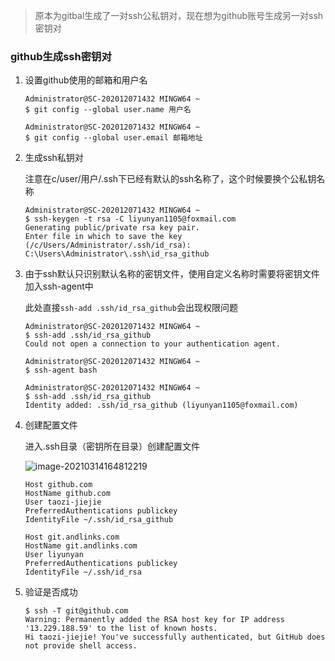 > 原本为gitbal生成了一对ssh公私钥对，现在想为github账号生成另一对ssh密钥对

### github生成ssh密钥对

1. 设置github使用的邮箱和用户名

   ```
   Administrator@SC-202012071432 MINGW64 ~
   $ git config --global user.name 用户名
   
   Administrator@SC-202012071432 MINGW64 ~
   $ git config --global user.email 邮箱地址
   
   ```

2. 生成ssh私钥对

   注意在c/user/用户/.ssh下已经有默认的ssh名称了，这个时候要换个公私钥名称

   ```
   Administrator@SC-202012071432 MINGW64 ~
   $ ssh-keygen -t rsa -C liyunyan1105@foxmail.com
   Generating public/private rsa key pair.
   Enter file in which to save the key (/c/Users/Administrator/.ssh/id_rsa): C:\Users\Administrator\.ssh\id_rsa_github
   ```

3. 由于ssh默认只识别默认名称的密钥文件，使用自定义名称时需要将密钥文件加入ssh-agent中

   此处直接`ssh-add .ssh/id_rsa_github`会出现权限问题

   ```
   Administrator@SC-202012071432 MINGW64 ~
   $ ssh-add .ssh/id_rsa_github
   Could not open a connection to your authentication agent.
   
   Administrator@SC-202012071432 MINGW64 ~
   $ ssh-agent bash
   
   Administrator@SC-202012071432 MINGW64 ~
   $ ssh-add .ssh/id_rsa_github
   Identity added: .ssh/id_rsa_github (liyunyan1105@foxmail.com)
   ```

4. 创建配置文件

   进入.ssh目录（密钥所在目录）创建配置文件

   ![image-20210314164812219](C:\Users\Administrator\AppData\Roaming\Typora\typora-user-images\image-20210314164812219.png)

   ```
   Host github.com
   HostName github.com
   User taozi-jiejie
   PreferredAuthentications publickey
   IdentityFile ~/.ssh/id_rsa_github
   
   Host git.andlinks.com
   HostName git.andlinks.com
   User liyunyan
   PreferredAuthentications publickey
   IdentityFile ~/.ssh/id_rsa
   
   ```

5. 验证是否成功

   ```
   $ ssh -T git@github.com
   Warning: Permanently added the RSA host key for IP address '13.229.188.59' to the list of known hosts.
   Hi taozi-jiejie! You've successfully authenticated, but GitHub does not provide shell access.
   ```

   